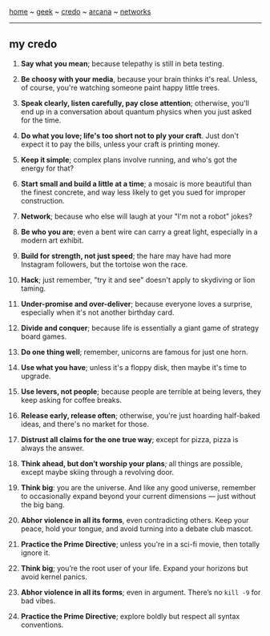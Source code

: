 [home](README.md) ~ [geek](geekcode.md) ~ [credo](credo.md) ~ [arcana](arcana.md) ~ [networks](networking.md)

-----

## my credo

1. **Say what you mean**; because telepathy is still in beta testing.

2. **Be choosy with your media**, because your brain thinks it's real. Unless, of course, you're watching someone paint happy little trees.

3. **Speak clearly, listen carefully, pay close attention**; otherwise, you'll end up in a conversation about quantum physics when you just asked for the time.

4. **Do what you love; life's too short not to ply your craft**. Just don't expect it to pay the bills, unless your craft is printing money.

5. **Keep it simple**; complex plans involve running, and who's got the energy for that?

6. **Start small and build a little at a time**; a mosaic is more beautiful than the finest concrete, and way less likely to get you sued for improper construction.

7. **Network**; because who else will laugh at your "I'm not a robot" jokes?

8. **Be who you are**; even a bent wire can carry a great light, especially in a modern art exhibit.

9. **Build for strength, not just speed**; the hare may have had more Instagram followers, but the tortoise won the race.

10. **Hack**; just remember, "try it and see" doesn't apply to skydiving or lion taming.

11. **Under-promise and over-deliver**; because everyone loves a surprise, especially when it's not another birthday card.

12. **Divide and conquer**; because life is essentially a giant game of strategy board games.

13. **Do one thing well**; remember, unicorns are famous for just one horn.

14. **Use what you have**; unless it's a floppy disk, then maybe it's time to upgrade.

15. **Use levers, not people**; because people are terrible at being levers, they keep asking for coffee breaks.

16. **Release early, release often**; otherwise, you're just hoarding half-baked ideas, and there's no market for those.

17. **Distrust all claims for the one true way**; except for pizza, pizza is always the answer.

18. **Think ahead, but don’t worship your plans**; all things are possible, except maybe skiing through a revolving door.

19. **Think big**: you are the universe. And like any good universe, remember to occasionally expand beyond your current dimensions — just without the big bang.

20. **Abhor violence in all its forms**, even contradicting others. Keep your peace, hold your tongue, and avoid turning into a debate club mascot.

21. **Practice the Prime Directive**; unless you're in a sci-fi movie, then totally ignore it.

19. **Think big**; you’re the root user of your life. Expand your horizons but avoid kernel panics.

20. **Abhor violence in all its forms**; even in argument. There’s no `kill -9` for bad vibes.

21. **Practice the Prime Directive**; explore boldly but respect all syntax conventions.  

